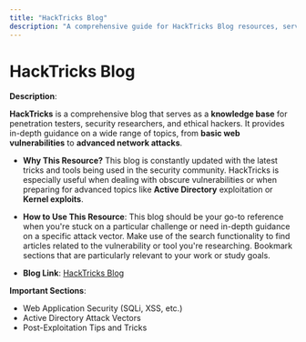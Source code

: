```yaml
---
title: "HackTricks Blog"
description: "A comprehensive guide for HackTricks Blog resources, serving as a knowledge base for penetration testers."
---
```


# HackTricks Blog

**Description**:

**HackTricks** is a comprehensive blog that serves as a **knowledge base** for penetration testers, security researchers, and ethical hackers. It provides in-depth guidance on a wide range of topics, from **basic web vulnerabilities** to **advanced network attacks**.

- **Why This Resource?**
  This blog is constantly updated with the latest tricks and tools being used in the security community. HackTricks is especially useful when dealing with obscure vulnerabilities or when preparing for advanced topics like **Active Directory** exploitation or **Kernel exploits**.

- **How to Use This Resource**:
  This blog should be your go-to reference when you're stuck on a particular challenge or need in-depth guidance on a specific attack vector. Make use of the search functionality to find articles related to the vulnerability or tool you're researching. Bookmark sections that are particularly relevant to your work or study goals.

- **Blog Link**: [HackTricks Blog](https://book.hacktricks.xyz/)

**Important Sections**:
- Web Application Security (SQLi, XSS, etc.)
- Active Directory Attack Vectors
- Post-Exploitation Tips and Tricks

